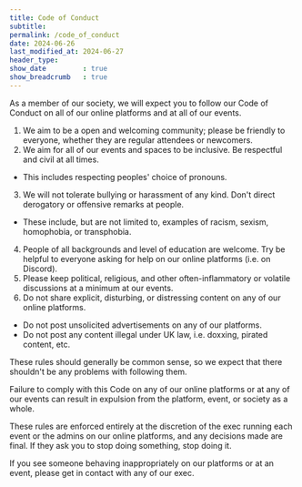 ```yaml
---
title: Code of Conduct
subtitle: 
permalink: /code_of_conduct
date: 2024-06-26
last_modified_at: 2024-06-27
header_type:
show_date         : true
show_breadcrumb   : true
---
```


As a member of our society, we will expect you to follow our Code of Conduct on all of our online platforms and at all of our events.

1. We aim to be a open and welcoming community; please be friendly to everyone, whether they are regular attendees or newcomers.
2. We aim for all of our events and spaces to be inclusive. Be respectful and civil at all times.
  * This includes respecting peoples' choice of pronouns.
3. We will not tolerate bullying or harassment of any kind. Don't direct derogatory or offensive remarks at people.
  * These include, but are not limited to, examples of racism, sexism, homophobia, or transphobia.
4. People of all backgrounds and level of education are welcome. Try be helpful to everyone asking for help on our online platforms (i.e. on Discord).
5. Please keep political, religious, and other often-inflammatory or volatile discussions at a minimum at our events.
6. Do not share explicit, disturbing, or distressing content on any of our online platforms.
  * Do not post unsolicited advertisements on any of our platforms.
  * Do not post any content illegal under UK law, i.e. doxxing, pirated content, etc.



These rules should generally be common sense, so we expect that there shouldn't be any problems with following them.

Failure to comply with this Code on any of our online platforms or at any of our events can result in expulsion from the platform, event, or society as a whole.

These rules are enforced entirely at the discretion of the exec running each event or the admins on our online platforms, and any decisions made are final. If they ask you to stop doing something, stop doing it.

If you see someone behaving inappropriately on our platforms or at an event, please get in contact with any of our exec.